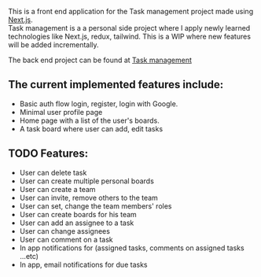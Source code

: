 This is a front end application for the Task management project made using [Next.js](https://nextjs.org/).
<br/>
Task management is a a personal side project where I apply newly learned technologies like Next.js, redux, tailwind.
This is a WIP where new features will be added incrementally.

The back end project can be found at [Task management](https://github.com/NotAhmedNasr/task-management)

## The current implemented features include:

- Basic auth flow login, register, login with Google.
- Minimal user profile page
- Home page with a list of the user's boards.
- A task board where user can add, edit tasks

## TODO Features:

- User can delete task
- User can create multiple personal boards
- User can create a team
- User can invite, remove others to the team
- User can set, change the team members' roles
- User can create boards for his team
- User can add an assignee to a task
- User can change assignees
- User can comment on a task
- In app notifications for (assigned tasks, comments on assigned tasks ...etc)
- In app, email notifications for due tasks
